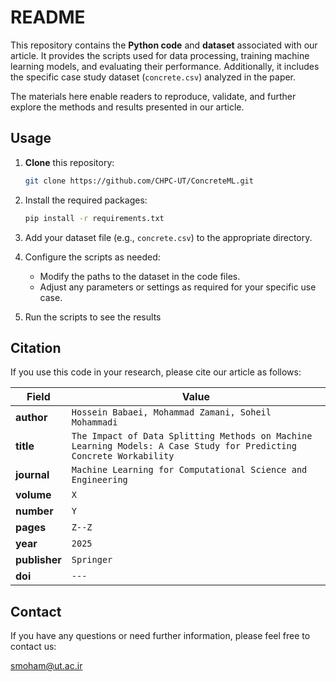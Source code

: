 # README

This repository contains the **Python code** and **dataset** associated with our article. It provides the scripts used for data processing, training machine learning models, and evaluating their performance. Additionally, it includes the specific case study dataset (`concrete.csv`) analyzed in the paper.

The materials here enable readers to reproduce, validate, and further explore the methods and results presented in our article.


## Usage
1. **Clone** this repository:
   ```bash
   git clone https://github.com/CHPC-UT/ConcreteML.git

2. Install the required packages:
   ```bash
   pip install -r requirements.txt
3. Add your dataset file (e.g., `concrete.csv`) to the appropriate directory.

4. Configure the scripts as needed:
   - Modify the paths to the dataset in the code files.
   - Adjust any parameters or settings as required for your specific use case.
5. Run the scripts to see the results

## Citation
If you use this code in your research, please cite our article as follows:

| Field       | Value                        |
|-------------|------------------------------|
| **author**  | `Hossein Babaei, Mohammad Zamani, Soheil Mohammadi`   |
| **title**   | `The Impact of Data Splitting Methods on Machine Learning Models: A Case Study for Predicting Concrete Workability`         |
| **journal** | `Machine Learning for Computational Science and Engineering`               |
| **volume**  | `X`                          |
| **number**  | `Y`                          |
| **pages**   | `Z--Z`                       |
| **year**    | `2025`                       |
| **publisher** | `Springer`                |
| **doi**     | `---`         |


## Contact
If you have any questions or need further information, please feel free to contact us:

[smoham@ut.ac.ir](smoham@ut.ac.ir)
